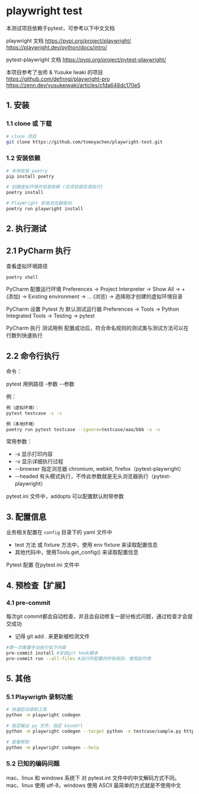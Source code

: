 # playwright test

本测试项目依赖于pytest，可参考以下中文文档

playwright 文档
https://pypi.org/project/playwright/
https://playwright.dev/python/docs/intro/

pytest-playwright 文档
https://pypi.org/project/pytest-playwright/

本项目参考了虫师 & Yusuke Iwaki 的项目
https://github.com/defnngj/playwright-pro
https://zenn.dev/yusukeiwaki/articles/cfda648dc170e5


## 1. 安装
### 1.1 clone 或 下载
```bash
# clone 项目
git clone https://github.com/tomoyachen/playwright-test.git
```

### 1.2 安装依赖
```bash
# 本地安装 poetry
pip install poetry

# 创建虚拟环境并安装依赖 (在项目根目录执行)
poetry install

# PlayWright 安装浏览器驱动
poetry run playwright install
```


## 2. 执行测试
## 2.1 PyCharm 执行
查看虚拟环境路径
```
poetry shell
```

PyCharm 配置运行环境
Preferences -> Project Interpreter -> Show All -> + (添加) -> Existing environment -> … (浏览) -> 选择刚才创建的虚拟环境目录

PyCharm 设置 Pytest 为 默认测试运行器
Preferences -> Tools -> Python Integrated Tools -> Testing -> pytest

PyCharm 执行 测试用例
配置成功后，符合命名规则的测试类与测试方法可以在行数列快速执行

## 2.2 命令行执行
命令：

pytest 用例路径 -参数 --参数


例：
```bash
例（虚拟环境）：
pytest testcase -s -v

例（本地环境）
poetry run pytest testcase --ignore=testcase/aaa/bbb -s -v
```

常用参数：
* -s 显示打印内容
* -v 显示详细执行过程
* --browser 指定浏览器 chromium, webkit, firefox（pytest-playwright）
* --headed 有头模式执行，不传此参数就是无头浏览器执行（pytest-playwright）

pytest.ini 文件中，addopts 可以配置默认附带参数


## 3. 配置信息

业务相关配置在 `config` 目录下的 yaml 文件中
* test 方法 或 fixture 方法中，使用 env fixture 来读取配置信息
* 其他代码中，使用Tools.get_config() 来读取配置信息

Pytest 配置 在pytest.ini 文件中

## 4. 预检查【扩展】
### 4.1 pre-commit

每次git commit都会自动检查，并且会自动修复一部分格式问题，通过检查才会提交成功
* 记得 git add . 来更新被检测文件

```bash
#第一次需要手动执行如下内容
pre-commit install #安装git hook脚本
pre-commit run --all-files #运行所配置的所有规则，使其起作用
```


## 5. 其他
### 5.1 Playwrigth 录制功能
```bash
# 快速启动录制工具
python -m playwright codegen

# 指定输出 py 文件、指定 baseUrl
python -m playwright codegen --target python -o testcase/sample.py https://www.baidu.com/

# 查看帮助
python -m playwright codegen --help
```

### 5.2 已知的编码问题
mac、linux 和 windows 系统下 对 pytest.int 文件中的中文解码方式不同。
mac、linux 使用 utf-8，windows 使用 ASCII
最简单的方式就是不使用中文